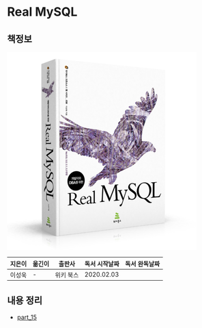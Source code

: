 # Real MySQL

## 책정보

![표지](images/real%20mysql.png)

|지은이|옮긴이|출판사|독서 시작날짜|독서 완독날짜|
|----|-----|----|---------|----------|
|이성욱|-|위키 북스|2020.02.03||

## 내용 정리

- [part_15](contents/part_15.md)